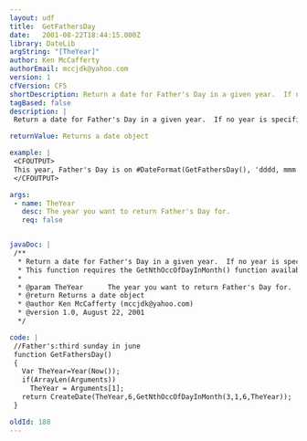 ```yaml
---
layout: udf
title:  GetFathersDay
date:   2001-08-22T18:44:15.000Z
library: DateLib
argString: "[TheYear]"
author: Ken McCafferty
authorEmail: mccjdk@yahoo.com
version: 1
cfVersion: CF5
shortDescription: Return a date for Father's Day in a given year.  If no year is specified, defaults to the current year.
tagBased: false
description: |
 Return a date for Father's Day in a given year.  If no year is specified, defaults to the current year.

returnValue: Returns a date object

example: |
 <CFOUTPUT>
 This year, Father's Day is on #DateFormat(GetFathersDay(), 'dddd, mmm dd')#.
 </CFOUTPUT>

args:
 - name: TheYear
   desc: The year you want to return Father's Day for.
   req: false


javaDoc: |
 /**
  * Return a date for Father's Day in a given year.  If no year is specified, defaults to the current year.
  * This function requires the GetNthOccOfDayInMonth() function available from the DateLib library. Minor modifications by Rob Brooks-Bilson (rbils@amkor.com)
  * 
  * @param TheYear      The year you want to return Father's Day for. 
  * @return Returns a date object 
  * @author Ken McCafferty (mccjdk@yahoo.com) 
  * @version 1.0, August 22, 2001 
  */

code: |
 //Father's:third sunday in june
 function GetFathersDay() 
 {
   Var TheYear=Year(Now());
   if(ArrayLen(Arguments)) 
     TheYear = Arguments[1];
   return CreateDate(TheYear,6,GetNthOccOfDayInMonth(3,1,6,TheYear));
 }

oldId: 188
---
```


